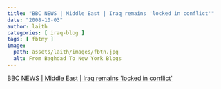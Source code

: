 ```yaml
---
title: "BBC NEWS | Middle East | Iraq remains 'locked in conflict'"
date: "2008-10-03"
author: laith
categories: [ iraq-blog ]
tags: [ fbtny ]
image:
  path: assets/laith/images/fbtn.jpg
  alt: From Baghdad To New York Blogs
---
```


[BBC NEWS | Middle East | Iraq remains 'locked in conflict'](https://news.bbc.co.uk/2/hi/middle_east/7645295.stm)
